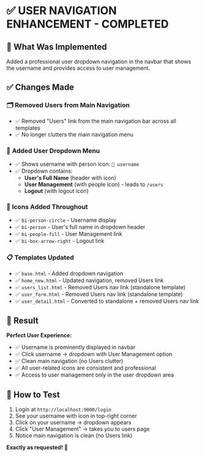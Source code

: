 # ✅ USER NAVIGATION ENHANCEMENT - COMPLETED

## 🎯 What Was Implemented

Added a professional user dropdown navigation in the navbar that shows the username and provides access to user management.

## ✅ Changes Made

### 🗂️ **Removed Users from Main Navigation**
- ✅ Removed "Users" link from the main navigation bar across all templates
- ✅ No longer clutters the main navigation menu

### 👤 **Added User Dropdown Menu**
- ✅ Shows username with person icon: `👤 username`
- ✅ Dropdown contains:
  - **User's Full Name** (header with icon)
  - **User Management** (with people icon) - leads to `/users`
  - **Logout** (with logout icon)

### 🎨 **Icons Added Throughout**
- ✅ `bi-person-circle` - Username display
- ✅ `bi-person` - User's full name in dropdown header
- ✅ `bi-people-fill` - User Management link
- ✅ `bi-box-arrow-right` - Logout link

### 📋 **Templates Updated**
- ✅ `base.html` - Added dropdown navigation
- ✅ `home_new.html` - Updated navigation, removed Users link
- ✅ `users_list.html` - Removed Users nav link (standalone template)
- ✅ `user_form.html` - Removed Users nav link (standalone template)  
- ✅ `user_detail.html` - Converted to standalone + removed Users nav link

## 🚀 Result

**Perfect User Experience:**
- ✅ Username is prominently displayed in navbar
- ✅ Click username → dropdown with User Management option
- ✅ Clean main navigation (no Users clutter)
- ✅ All user-related icons are consistent and professional
- ✅ Access to user management only in the user dropdown area

## 🧪 How to Test

1. Login at `http://localhost:9000/login`
2. See your username with icon in top-right corner
3. Click on your username → dropdown appears
4. Click "User Management" → takes you to users page
5. Notice main navigation is clean (no Users link)

**Exactly as requested!** 🎉